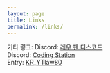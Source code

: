 ```yaml
---
layout: page
title: Links
permalink: /links/
---
```

기타 링크: 
Discord: [레우 팬 디스코드](https://discord.gg/qm5mZDMxRk)  
Discord: [Coding Station](https://discord.gg/swjvHye2UY)  
Entry: [KR_YTlaw80](https://playentry.org/profile/5fe53ec61dcf1906a0ac728a/project?sort=created&term=all&isOpen=all)  